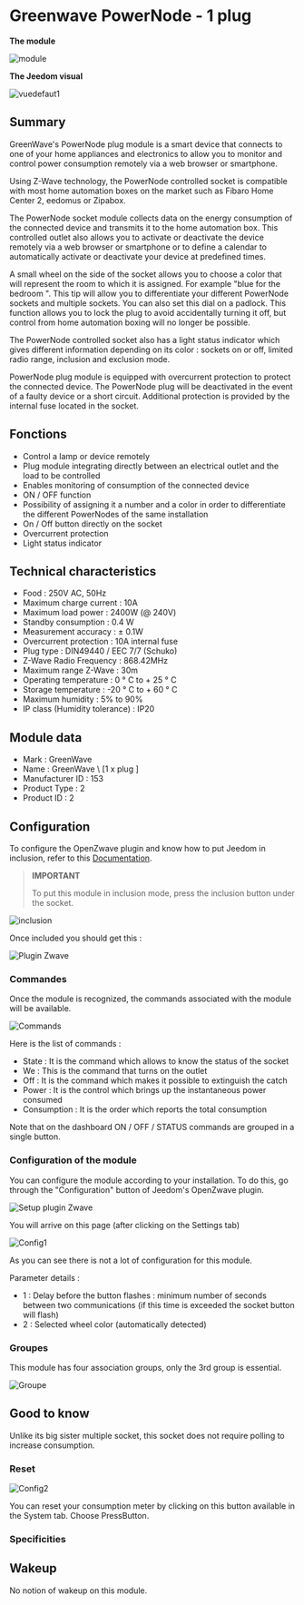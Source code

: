 # Greenwave PowerNode - 1 plug

**The module**

![module](images/greenwave.Powernode1/module.jpg)

**The Jeedom visual**

![vuedefaut1](images/greenwave.Powernode1/vuedefaut1.jpg)

## Summary

GreenWave's PowerNode plug module is a smart device that connects to one of your home appliances and electronics to allow you to monitor and control power consumption remotely via a web browser or smartphone.

Using Z-Wave technology, the PowerNode controlled socket is compatible with most home automation boxes on the market such as Fibaro Home Center 2, eedomus or Zipabox.

The PowerNode socket module collects data on the energy consumption of the connected device and transmits it to the home automation box. This controlled outlet also allows you to activate or deactivate the device remotely via a web browser or smartphone or to define a calendar to automatically activate or deactivate your device at predefined times.

A small wheel on the side of the socket allows you to choose a color that will represent the room to which it is assigned. For example "blue for the bedroom ". This tip will allow you to differentiate your different PowerNode sockets and multiple sockets. You can also set this dial on a padlock. This function allows you to lock the plug to avoid accidentally turning it off, but control from home automation boxing will no longer be possible.

The PowerNode controlled socket also has a light status indicator which gives different information depending on its color : sockets on or off, limited radio range, inclusion and exclusion mode.

PowerNode plug module is equipped with overcurrent protection to protect the connected device. The PowerNode plug will be deactivated in the event of a faulty device or a short circuit. Additional protection is provided by the internal fuse located in the socket.

## Fonctions

-   Control a lamp or device remotely
-   Plug module integrating directly between an electrical outlet and the load to be controlled
-   Enables monitoring of consumption of the connected device
-   ON / OFF function
-   Possibility of assigning it a number and a color in order to differentiate the different PowerNodes of the same installation
-   On / Off button directly on the socket
-   Overcurrent protection
-   Light status indicator

## Technical characteristics

-   Food : 250V AC, 50Hz
-   Maximum charge current : 10A
-   Maximum load power : 2400W (@ 240V)
-   Standby consumption : 0.4 W
-   Measurement accuracy : ± 0.1W
-   Overcurrent protection : 10A internal fuse
-   Plug type : DIN49440 / EEC 7/7 (Schuko)
-   Z-Wave Radio Frequency : 868.42MHz
-   Maximum range Z-Wave : 30m
-   Operating temperature : 0 ° C to + 25 ° C
-   Storage temperature : -20 ° C to + 60 ° C
-   Maximum humidity : 5% to 90%
-   IP class (Humidity tolerance) : IP20

## Module data

-   Mark : GreenWave
-   Name : GreenWave \ [1 x plug \]
-   Manufacturer ID : 153
-   Product Type : 2
-   Product ID : 2

## Configuration

To configure the OpenZwave plugin and know how to put Jeedom in inclusion, refer to this [Documentation](https://doc.jeedom.com/en_US/plugins/automation%20protocol/openzwave/).

> **IMPORTANT**
>
> To put this module in inclusion mode, press the inclusion button under the socket.

![inclusion](images/greenwave.Powernode1/inclusion.jpg)

Once included you should get this :

![Plugin Zwave](images/greenwave.Powernode1/information.jpg)

### Commandes

Once the module is recognized, the commands associated with the module will be available.

![Commands](images/greenwave.Powernode1/commandes.jpg)

Here is the list of commands :

-   State : It is the command which allows to know the status of the socket
-   We : This is the command that turns on the outlet
-   Off : It is the command which makes it possible to extinguish the catch
-   Power : It is the control which brings up the instantaneous power consumed
-   Consumption : It is the order which reports the total consumption

Note that on the dashboard ON / OFF / STATUS commands are grouped in a single button.

### Configuration of the module

You can configure the module according to your installation. To do this, go through the "Configuration" button of Jeedom's OpenZwave plugin.

![Setup plugin Zwave](images/plugin/bouton_configuration.jpg)

You will arrive on this page (after clicking on the Settings tab)

![Config1](images/greenwave.Powernode1/config1.jpg)

As you can see there is not a lot of configuration for this module.

Parameter details :

-   1 : Delay before the button flashes : minimum number of seconds between two communications (if this time is exceeded the socket button will flash)
-   2 : Selected wheel color (automatically detected)

### Groupes

This module has four association groups, only the 3rd group is essential.

![Groupe](images/greenwave.Powernode1/groupe.jpg)

## Good to know

Unlike its big sister multiple socket, this socket does not require polling to increase consumption.

### Reset

![Config2](images/greenwave.Powernode1/config2.jpg)

You can reset your consumption meter by clicking on this button available in the System tab. Choose PressButton.

### Specificities

## Wakeup

No notion of wakeup on this module.
